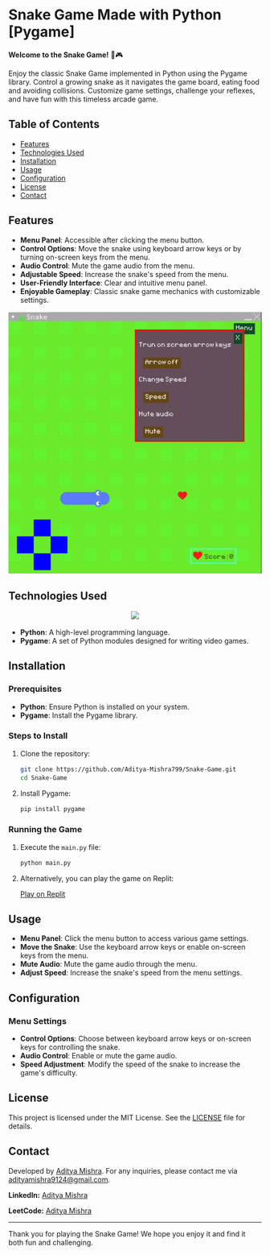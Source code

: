 # Snake Game Made with Python [Pygame]

**Welcome to the Snake Game!** 🐍🎮

Enjoy the classic Snake Game implemented in Python using the Pygame library. Control a growing snake as it navigates the game board, eating food and avoiding collisions. Customize game settings, challenge your reflexes, and have fun with this timeless arcade game.

## Table of Contents

- [Features](#features)
- [Technologies Used](#technologies-used)
- [Installation](#installation)
- [Usage](#usage)
- [Configuration](#configuration)
- [License](#license)
- [Contact](#contact)

## Features

- **Menu Panel**: Accessible after clicking the menu button.
- **Control Options**: Move the snake using keyboard arrow keys or by turning on-screen keys from the menu.
- **Audio Control**: Mute the game audio from the menu.
- **Adjustable Speed**: Increase the snake's speed from the menu.
- **User-Friendly Interface**: Clear and intuitive menu panel.
- **Enjoyable Gameplay**: Classic snake game mechanics with customizable settings.

![Snake Game Screenshot](assets/snake-game-screenshot.png)

## Technologies Used

<p align="center">
  <a href="https://skillicons.dev">
    <img src="https://skillicons.dev/icons?i=python,git,github,vscode" />
  </a>
</p>

- **Python**: A high-level programming language.
- **Pygame**: A set of Python modules designed for writing video games.

## Installation

### Prerequisites

- **Python**: Ensure Python is installed on your system.
- **Pygame**: Install the Pygame library.

### Steps to Install

1. Clone the repository:

   ```sh
   git clone https://github.com/Aditya-Mishra799/Snake-Game.git
   cd Snake-Game
   ```

2. Install Pygame:

   ```sh
   pip install pygame
   ```

### Running the Game

1. Execute the `main.py` file:

   ```sh
   python main.py
   ```

2. Alternatively, you can play the game on Replit:

   [Play on Replit](https://replit.com/@Aditya-Shyamana/Snake-Game-Version-2)

## Usage

- **Menu Panel**: Click the menu button to access various game settings.
- **Move the Snake**: Use the keyboard arrow keys or enable on-screen keys from the menu.
- **Mute Audio**: Mute the game audio through the menu.
- **Adjust Speed**: Increase the snake's speed from the menu settings.

## Configuration

### Menu Settings

- **Control Options**: Choose between keyboard arrow keys or on-screen keys for controlling the snake.
- **Audio Control**: Enable or mute the game audio.
- **Speed Adjustment**: Modify the speed of the snake to increase the game's difficulty.

## License

This project is licensed under the MIT License. See the [LICENSE](LICENSE) file for details.

## Contact

Developed by [Aditya Mishra](https://github.com/Aditya-Mishra799). For any inquiries, please contact me via [adityamishra9124@gmail.com](mailto:adityamishra9124@gmail.com).

**LinkedIn:** [Aditya Mishra](https://www.linkedin.com/in/aditya-mishra-b4050a291/)

**LeetCode:** [Aditya Mishra](https://leetcode.com/aditya-mishr)

---

Thank you for playing the Snake Game! We hope you enjoy it and find it both fun and challenging.
